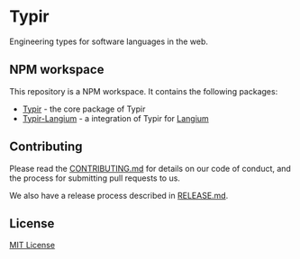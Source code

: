 # Typir

Engineering types for software languages in the web.

## NPM workspace

This repository is a NPM workspace. It contains the following packages:

- [Typir](./packages/typir/README.md) - the core package of Typir
- [Typir-Langium](./packages/typir-langium/README.md) - a integration of Typir for [Langium](https://github.com/eclipse-langium/langium)

## Contributing

Please read the [CONTRIBUTING.md](./CONTRIBUTING.md) for details on our code of conduct, and the process for submitting pull requests to us.

We also have a release process described in [RELEASE.md](./RELEASE.md).

## License

[MIT License](/LICENSE)
